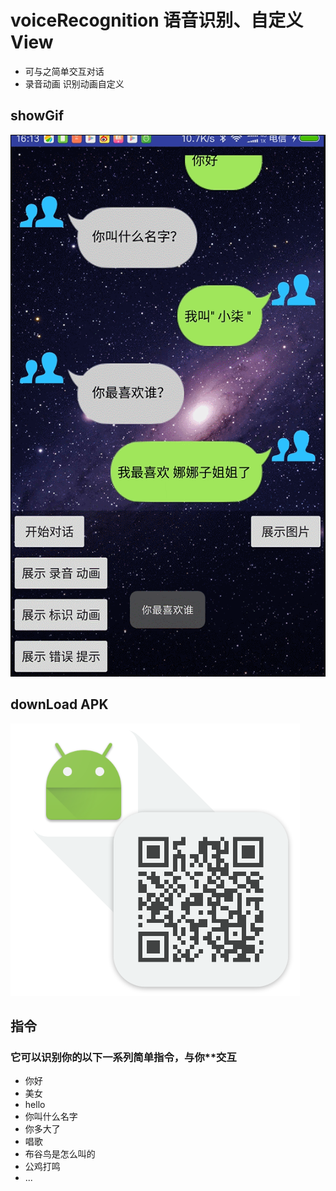# voiceRecognition 语音识别、自定义View
* 可与之简单交互对话
* 录音动画 识别动画自定义
## showGif

 ![](img/qi.gif)

## downLoad APK

 ![苗条点的百分比](img/downLoad.png)


## 指令
### 它可以识别你的以下一系列简单指令，与你**交互
* 你好
* 美女
* hello
* 你叫什么名字
* 你多大了
* 唱歌
* 布谷鸟是怎么叫的
* 公鸡打鸣
* ...
